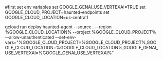 #first set env variables
set GOOGLE_GENAI_USE_VERTEXAI=TRUE
set GOOGLE_CLOUD_PROJECT=haunted-endpoints
set GOOGLE_CLOUD_LOCATION=us-central1

gcloud run deploy haunted-agent --source . --region %GOOGLE_CLOUD_LOCATION% --project %GOOGLE_CLOUD_PROJECT% --allow-unauthenticated --set-env-vars="%GOOGLE_CLOUD_PROJECT=%GOOGLE_CLOUD_PROJECT%,GOOGLE_CLOUD_LOCATION=%GOOGLE_CLOUD_LOCATION%,GOOGLE_GENAI_USE_VERTEXAI=%GOOGLE_GENAI_USE_VERTEXAI%"